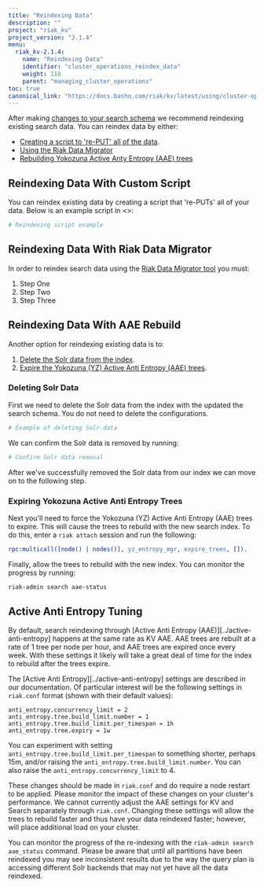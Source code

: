 ```yaml
---
title: "Reindexing Data"
description: ""
project: "riak_kv"
project_version: "2.1.4"
menu:
  riak_kv-2.1.4:
    name: "Reindexing Data"
    identifier: "cluster_operations_reindex_data"
    weight: 118
    parent: "managing_cluster_operations"
toc: true
canonical_link: "https://docs.basho.com/riak/kv/latest/using/cluster-operations/reindexing-data"
---
```


After making [changes to your search schema](../updating-search-schemas) we recommend reindexing existing search data. You can reindex data by either:

- [Creating a script to 're-PUT' all of the data](#reindex-data-with-custom-script).
- [Using the Riak Data Migrator](#reindex-data-with-riak-data-migrator)
- [Rebuilding Yokozuna Active Anty Entropy (AAE) trees](#reindex-data-with-aae-rebuild)

## Reindexing Data With Custom Script

You can reindex existing data by creating a script that 're-PUTs' all of your data. Below is an example script in <<LANGUAGE>>:

```ruby
# Reindexing script example
```

## Reindexing Data With Riak Data Migrator

In order to reindex search data using the [Riak Data Migrator tool](https://github.com/dankerrigan/riak-data-migrator) you must:

1. Step One
2. Step Two
3. Step Three

## Reindexing Data With AAE Rebuild

Another option for reindexing existing data is to:

1. [Delete the Solr data from the index](#deleting-solr-data).
2. [Expire the Yokozuna (YZ) Active Anti Entropy (AAE) trees](#expiring-yokozuna-active-anti-entropy-trees).

### Deleting Solr Data

First we need to delete the Solr data from the index with the updated the search schema. You do not need to delete the configurations.

```bash
# Example of deleting Solr data
```

We can confirm the Solr data is removed by running:

```bash
# Confirm Solr data removal
```

After we've successfully removed the Solr data from our index we can move on to the following step.

### Expiring Yokozuna Active Anti Entropy Trees

Next you'll need to force the Yokozuna (YZ) Active Anti Entropy (AAE) trees to expire. This will cause the trees to rebuild with the new search index. To do this, enter a `riak attach` session and run the following:

```erlang
rpc:multicall([node() | nodes()], yz_entropy_mgr, expire_trees, []).
```

Finally, allow the trees to rebuild with the new index. You can monitor the progress by running:

```bash
riak-admin search aae-status
```

## Active Anti Entropy Tuning

By default, search reindexing through [Active Anti Entropy (AAE)][../active-anti-entropy] happens at the same rate as KV AAE. AAE trees are rebuilt at a rate of 1 tree per node per hour, and AAE trees are expired once every week. With these settings it likely will take a great deal of time for the index to rebuild after the trees expire.

The [Active Anti Entropy][../active-anti-entropy] settings are described in our documentation. Of particular interest will be the following settings in `riak.conf` format (shown with their default values):

```riakconf
anti_entropy.concurrency_limit = 2
anti_entropy.tree.build_limit.number = 1
anti_entropy.tree.build_limit.per_timespan = 1h
anti_entropy.tree.expiry = 1w
```

You can experiment with setting `anti_entropy.tree.build_limit.per_timespan` to something shorter, perhaps 15m, and/or raising the `anti_entropy.tree.build_limit.number`. You can also raise the `anti_entropy.concurrency_limit` to 4. 

These changes should be made in `riak.conf` and do require a node restart to be applied. Please monitor the impact of these changes on your cluster's performance. We cannot currently adjust the AAE settings for KV and Search separately through `riak.conf`.  Changing these settings will allow the trees to rebuild faster and thus have your data reindexed faster; however, will place additional load on your cluster.

You can monitor the progress of the re-indexing with the `riak-admin search aae_status` command. Please be aware that until all partitions have been reindexed you may see inconsistent results due to the way the query plan is accessing different Solr backends that may not yet have all the data reindexed.
